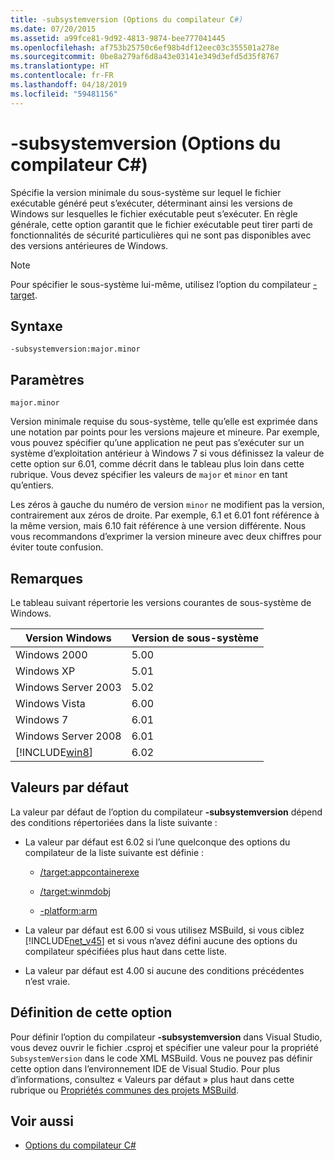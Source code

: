 ```yaml
---
title: -subsystemversion (Options du compilateur C#)
ms.date: 07/20/2015
ms.assetid: a99fce81-9d92-4813-9874-bee777041445
ms.openlocfilehash: af753b25750c6ef98b4df12eec03c355501a278e
ms.sourcegitcommit: 0be8a279af6d8a43e03141e349d3efd5d35f8767
ms.translationtype: HT
ms.contentlocale: fr-FR
ms.lasthandoff: 04/18/2019
ms.locfileid: "59481156"
---
```

# <a name="-subsystemversion-c-compiler-options"></a>-subsystemversion (Options du compilateur C#)

Spécifie la version minimale du sous-système sur lequel le fichier exécutable généré peut s’exécuter, déterminant ainsi les versions de Windows sur lesquelles le fichier exécutable peut s’exécuter. En règle générale, cette option garantit que le fichier exécutable peut tirer parti de fonctionnalités de sécurité particulières qui ne sont pas disponibles avec des versions antérieures de Windows.

> [!NOTE]
>  Pour spécifier le sous-système lui-même, utilisez l’option du compilateur [-target](../../../csharp/language-reference/compiler-options/target-compiler-option.md).

## <a name="syntax"></a>Syntaxe

```console
-subsystemversion:major.minor
```

## <a name="parameters"></a>Paramètres

`major.minor`

Version minimale requise du sous-système, telle qu’elle est exprimée dans une notation par points pour les versions majeure et mineure. Par exemple, vous pouvez spécifier qu’une application ne peut pas s’exécuter sur un système d’exploitation antérieur à Windows 7 si vous définissez la valeur de cette option sur 6.01, comme décrit dans le tableau plus loin dans cette rubrique. Vous devez spécifier les valeurs de `major` et `minor` en tant qu’entiers.

Les zéros à gauche du numéro de version `minor` ne modifient pas la version, contrairement aux zéros de droite. Par exemple, 6.1 et 6.01 font référence à la même version, mais 6.10 fait référence à une version différente. Nous vous recommandons d’exprimer la version mineure avec deux chiffres pour éviter toute confusion.

## <a name="remarks"></a>Remarques

Le tableau suivant répertorie les versions courantes de sous-système de Windows.

|Version Windows|Version de sous-système|
|---------------------|-----------------------|
|Windows 2000|5.00|
|Windows XP|5.01|
|Windows Server 2003|5.02|
|Windows Vista|6.00|
|Windows 7|6.01|
|Windows Server 2008|6.01|
|[!INCLUDE[win8](~/includes/win8-md.md)]|6.02|

## <a name="default-values"></a>Valeurs par défaut

La valeur par défaut de l’option du compilateur **-subsystemversion** dépend des conditions répertoriées dans la liste suivante :

- La valeur par défaut est 6.02 si l’une quelconque des options du compilateur de la liste suivante est définie :

  - [/target:appcontainerexe](../../../csharp/language-reference/compiler-options/target-appcontainerexe-compiler-option.md)

  - [/target:winmdobj](../../../csharp/language-reference/compiler-options/target-winmdobj-compiler-option.md)

  - [-platform:arm](../../../csharp/language-reference/compiler-options/platform-compiler-option.md)

- La valeur par défaut est 6.00 si vous utilisez MSBuild, si vous ciblez [!INCLUDE[net_v45](~/includes/net-v45-md.md)] et si vous n’avez défini aucune des options du compilateur spécifiées plus haut dans cette liste.

- La valeur par défaut est 4.00 si aucune des conditions précédentes n’est vraie.

## <a name="setting-this-option"></a>Définition de cette option

Pour définir l’option du compilateur **-subsystemversion** dans Visual Studio, vous devez ouvrir le fichier .csproj et spécifier une valeur pour la propriété `SubsystemVersion` dans le code XML MSBuild. Vous ne pouvez pas définir cette option dans l’environnement IDE de Visual Studio. Pour plus d’informations, consultez « Valeurs par défaut » plus haut dans cette rubrique ou [Propriétés communes des projets MSBuild](/visualstudio/msbuild/common-msbuild-project-properties).

## <a name="see-also"></a>Voir aussi

- [Options du compilateur C#](../../../csharp/language-reference/compiler-options/index.md)
